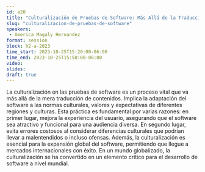 ```yaml
---
id: a20
title: "Culturalización de Pruebas de Software: Más Allá de la Traducción."
slug: "culturalizacion-de-pruebas-de-software"
speakers:
 - America Magaly Hernandez
format: session
block: h2-a-2023
time_start: 2023-10-25T15:20:00-06:00
time_end: 2023-10-25T15:50:00-06:00
video:
slides:
draft: true
---
```


La culturalización en las pruebas de software es un proceso vital que va más allá de la mera traducción de contenidos. Implica la adaptación del software a las normas culturales, valores y expectativas de diferentes regiones y culturas. Esta práctica es fundamental por varias razones: en primer lugar, mejora la experiencia del usuario, asegurando que el software sea atractivo y funcional para una audiencia diversa. En segundo lugar, evita errores costosos al considerar diferencias culturales que podrían llevar a malentendidos o incluso ofensas. Además, la culturalización es esencial para la expansión global del software, permitiendo que llegue a mercados internacionales con éxito. En un mundo globalizado, la culturalización se ha convertido en un elemento crítico para el desarrollo de software a nivel mundial.